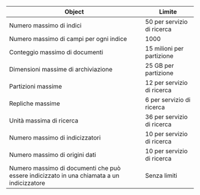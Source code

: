 Object|Limite
---|---
Numero massimo di indici|50 per servizio di ricerca
Numero massimo di campi per ogni indice|1000
Conteggio massimo di documenti|15 milioni per partizione
Dimensioni massime di archiviazione|25 GB per partizione
Partizioni massime|12 per servizio di ricerca
Repliche massime|6 per servizio di ricerca
Unità massima di ricerca|36 per servizio di ricerca
Numero massimo di indicizzatori|10 per servizio di ricerca
Numero massimo di origini dati|10 per servizio di ricerca
Numero massimo di documenti che può essere indicizzato in una chiamata a un indicizzatore|Senza limiti

<!---HONumber=August15_HO7-->
